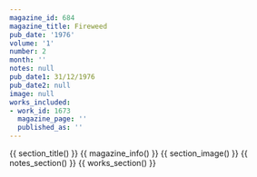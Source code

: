 ```yaml
---
magazine_id: 684
magazine_title: Fireweed
pub_date: '1976'
volume: '1'
number: 2
month: ''
notes: null
pub_date1: 31/12/1976
pub_date2: null
image: null
works_included:
- work_id: 1673
  magazine_page: ''
  published_as: ''
---
```


{{ section_title() }}
{{ magazine_info() }}
{{ section_image() }}
{{ notes_section() }}
{{ works_section() }}
